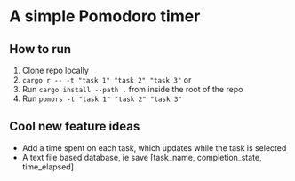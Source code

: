 # A simple Pomodoro timer

## How to run
1. Clone repo locally
1. `cargo r -- -t "task 1" "task 2" "task 3"`
or
1. Run `cargo install --path .` from inside the root of the repo
1. Run `pomors -t "task 1" "task 2" "task 3"`


## Cool new feature ideas
* Add a time spent on each task, which updates while the task is selected
* A text file based database, ie save [task_name, completion_state, time_elapsed]
